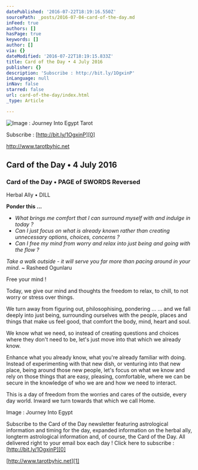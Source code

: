 ```yaml
---
datePublished: '2016-07-22T18:19:16.550Z'
sourcePath: _posts/2016-07-04-card-of-the-day.md
inFeed: true
authors: []
hasPage: true
keywords: []
author: []
via: {}
dateModified: '2016-07-22T18:19:15.833Z'
title: Card of the Day • 4 July 2016
publisher: {}
description: 'Subscribe : http://bit.ly/1OgxinP'
inLanguage: null
inNav: false
starred: false
url: card-of-the-day/index.html
_type: Article

---
```

![Image : Journey Into Egypt Tarot](https://the-grid-user-content.s3-us-west-2.amazonaws.com/81ff8c74-7ac7-4baa-adab-b62b8543a317.jpg)

Subscribe : [http://bit.ly/1OgxinP][0]

http://www.tarotbyhic.net

## Card of the Day • 4 July 2016

### Card of the Day • PAGE of SWORDS Reversed  
Herbal Ally • DILL

**Ponder this ...**

* _What brings me comfort that I can surround myself with and indulge in today ?_
* _Can I just focus on what is already known rather than creating unnecessary options, choices, concerns ?_
* _Can I free my mind from worry and relax into just being and going with the flow ?_

_Take a walk outside - it will serve you far more than pacing around in your mind_. ~ Rasheed Ogunlaru

Free your mind !

Today, we give our mind and thoughts the freedom to relax, to chill, to not worry or stress over things.

We turn away from figuring out, philosophising, pondering ... ... and we fall deeply into just being, surrounding ourselves with the people, places and things that make us feel good, that comfort the body, mind, heart and soul.

We know what we need, so instead of creating questions and choices where they don't need to be, let's just move into that which we already know.

Enhance what you already know, what you're already familiar with doing. Instead of experimenting with that new dish, or venturing into that new place, being around those new people, let's focus on what we know and rely on those things that are easy, pleasing, comfortable, where we can be secure in the knowledge of who we are and how we need to interact.

This is a day of freedom from the worries and cares of the outside, every day world. Inward we turn towards that which we call Home.

Image : Journey Into Egypt

Subscribe to the Card of the Day newsletter featuring astrological information and timing for the day, expanded information on the herbal ally, longterm astrological information and, of course, the Card of the Day. All delivered right to your email box each day ! Click here to subscribe : [http://bit.ly/1OgxinP][0]

[http://www.tarotbyhic.net][1]

[0]: http://bit.ly/1OgxinP
[1]: http://www.tarotbyhic.net/